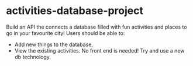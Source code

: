 # activities-database-project
Build an API the connects a database filled with fun activities and places to go in your favourite city! 
Users should be able to:
- Add new things to the database,
- View the existing activities.
No front end is needed! Try and use a new db technology.

